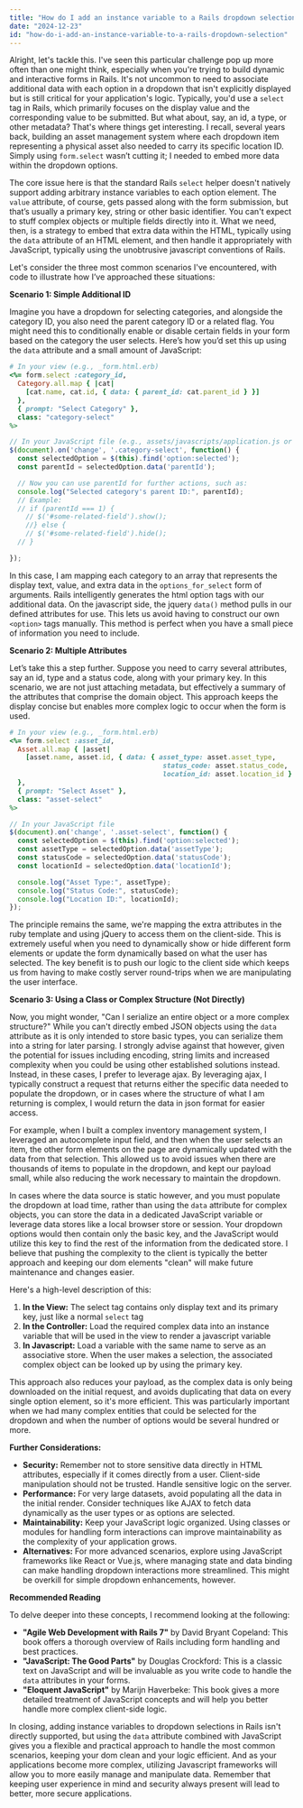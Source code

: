 ```yaml
---
title: "How do I add an instance variable to a Rails dropdown selection?"
date: "2024-12-23"
id: "how-do-i-add-an-instance-variable-to-a-rails-dropdown-selection"
---
```


Alright, let's tackle this. I've seen this particular challenge pop up more often than one might think, especially when you're trying to build dynamic and interactive forms in Rails. It's not uncommon to need to associate additional data with each option in a dropdown that isn't explicitly displayed but is still critical for your application's logic. Typically, you'd use a `select` tag in Rails, which primarily focuses on the display value and the corresponding value to be submitted. But what about, say, an id, a type, or other metadata? That's where things get interesting. I recall, several years back, building an asset management system where each dropdown item representing a physical asset also needed to carry its specific location ID. Simply using `form.select` wasn’t cutting it; I needed to embed more data within the dropdown options.

The core issue here is that the standard Rails `select` helper doesn't natively support adding arbitrary instance variables to each option element. The `value` attribute, of course, gets passed along with the form submission, but that’s usually a primary key, string or other basic identifier. You can't expect to stuff complex objects or multiple fields directly into it. What we need, then, is a strategy to embed that extra data within the HTML, typically using the `data` attribute of an HTML element, and then handle it appropriately with JavaScript, typically using the unobtrusive javascript conventions of Rails.

Let's consider the three most common scenarios I've encountered, with code to illustrate how I’ve approached these situations:

**Scenario 1: Simple Additional ID**

Imagine you have a dropdown for selecting categories, and alongside the category ID, you also need the parent category ID or a related flag. You might need this to conditionally enable or disable certain fields in your form based on the category the user selects. Here’s how you’d set this up using the `data` attribute and a small amount of JavaScript:

```ruby
# In your view (e.g., _form.html.erb)
<%= form.select :category_id,
  Category.all.map { |cat|
    [cat.name, cat.id, { data: { parent_id: cat.parent_id } }]
  },
  { prompt: "Select Category" },
  class: "category-select"
%>
```

```javascript
// In your JavaScript file (e.g., assets/javascripts/application.js or a specific js file)
$(document).on('change', '.category-select', function() {
  const selectedOption = $(this).find('option:selected');
  const parentId = selectedOption.data('parentId');

  // Now you can use parentId for further actions, such as:
  console.log("Selected category's parent ID:", parentId);
  // Example:
  // if (parentId === 1) {
    // $('#some-related-field').show();
    //} else {
    // $('#some-related-field').hide();
  // }

});
```

In this case, I am mapping each category to an array that represents the display text, value, and extra data in the `options_for_select` form of arguments. Rails intelligently generates the html option tags with our additional data. On the javascript side, the jquery `data()` method pulls in our defined attributes for use. This lets us avoid having to construct our own `<option>` tags manually. This method is perfect when you have a small piece of information you need to include.

**Scenario 2: Multiple Attributes**

Let’s take this a step further. Suppose you need to carry several attributes, say an id, type and a status code, along with your primary key. In this scenario, we are not just attaching metadata, but effectively a summary of the attributes that comprise the domain object. This approach keeps the display concise but enables more complex logic to occur when the form is used.

```ruby
# In your view (e.g., _form.html.erb)
<%= form.select :asset_id,
  Asset.all.map { |asset|
    [asset.name, asset.id, { data: { asset_type: asset.asset_type,
                                      status_code: asset.status_code,
                                      location_id: asset.location_id } }]
  },
  { prompt: "Select Asset" },
  class: "asset-select"
%>
```

```javascript
// In your JavaScript file
$(document).on('change', '.asset-select', function() {
  const selectedOption = $(this).find('option:selected');
  const assetType = selectedOption.data('assetType');
  const statusCode = selectedOption.data('statusCode');
  const locationId = selectedOption.data('locationId');

  console.log("Asset Type:", assetType);
  console.log("Status Code:", statusCode);
  console.log("Location ID:", locationId);
});
```

The principle remains the same, we're mapping the extra attributes in the ruby template and using jQuery to access them on the client-side. This is extremely useful when you need to dynamically show or hide different form elements or update the form dynamically based on what the user has selected. The key benefit is to push our logic to the client side which keeps us from having to make costly server round-trips when we are manipulating the user interface.

**Scenario 3: Using a Class or Complex Structure (Not Directly)**

Now, you might wonder, "Can I serialize an entire object or a more complex structure?" While you can't directly embed JSON objects using the `data` attribute as it is only intended to store basic types, you can serialize them into a string for later parsing. I strongly advise against that however, given the potential for issues including encoding, string limits and increased complexity when you could be using other established solutions instead. Instead, in these cases, I prefer to leverage ajax. By leveraging ajax, I typically construct a request that returns either the specific data needed to populate the dropdown, or in cases where the structure of what I am returning is complex, I would return the data in json format for easier access.

For example, when I built a complex inventory management system, I leveraged an autocomplete input field, and then when the user selects an item, the other form elements on the page are dynamically updated with the data from that selection. This allowed us to avoid issues when there are thousands of items to populate in the dropdown, and kept our payload small, while also reducing the work necessary to maintain the dropdown.

In cases where the data source is static however, and you must populate the dropdown at load time, rather than using the `data` attribute for complex objects, you can store the data in a dedicated JavaScript variable or leverage data stores like a local browser store or session. Your dropdown options would then contain only the basic key, and the JavaScript would utilize this key to find the rest of the information from the dedicated store. I believe that pushing the complexity to the client is typically the better approach and keeping our dom elements "clean" will make future maintenance and changes easier.

Here's a high-level description of this:

1. **In the View:** The select tag contains only display text and its primary key, just like a normal `select` tag
2. **In the Controller:** Load the required complex data into an instance variable that will be used in the view to render a javascript variable
3. **In Javascript:** Load a variable with the same name to serve as an associative store. When the user makes a selection, the associated complex object can be looked up by using the primary key.

This approach also reduces your payload, as the complex data is only being downloaded on the initial request, and avoids duplicating that data on every single option element, so it's more efficient. This was particularly important when we had many complex entities that could be selected for the dropdown and when the number of options would be several hundred or more.

**Further Considerations:**

- **Security:** Remember not to store sensitive data directly in HTML attributes, especially if it comes directly from a user. Client-side manipulation should not be trusted. Handle sensitive logic on the server.
- **Performance:** For very large datasets, avoid populating all the data in the initial render. Consider techniques like AJAX to fetch data dynamically as the user types or as options are selected.
- **Maintainability:** Keep your JavaScript logic organized. Using classes or modules for handling form interactions can improve maintainability as the complexity of your application grows.
- **Alternatives:** For more advanced scenarios, explore using JavaScript frameworks like React or Vue.js, where managing state and data binding can make handling dropdown interactions more streamlined. This might be overkill for simple dropdown enhancements, however.

**Recommended Reading**

To delve deeper into these concepts, I recommend looking at the following:

- **"Agile Web Development with Rails 7"** by David Bryant Copeland: This book offers a thorough overview of Rails including form handling and best practices.
- **"JavaScript: The Good Parts"** by Douglas Crockford: This is a classic text on JavaScript and will be invaluable as you write code to handle the `data` attributes in your forms.
- **"Eloquent JavaScript"** by Marijn Haverbeke: This book gives a more detailed treatment of JavaScript concepts and will help you better handle more complex client-side logic.

In closing, adding instance variables to dropdown selections in Rails isn't directly supported, but using the `data` attribute combined with JavaScript gives you a flexible and practical approach to handle the most common scenarios, keeping your dom clean and your logic efficient. And as your applications become more complex, utilizing Javascript frameworks will allow you to more easily manage and manipulate data. Remember that keeping user experience in mind and security always present will lead to better, more secure applications.

